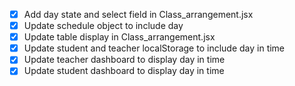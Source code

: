 - [x] Add day state and select field in Class_arrangement.jsx
- [x] Update schedule object to include day
- [x] Update table display in Class_arrangement.jsx
- [x] Update student and teacher localStorage to include day in time
- [x] Update teacher dashboard to display day in time
- [x] Update student dashboard to display day in time
